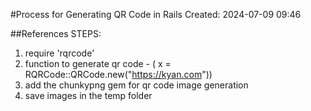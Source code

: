 #Process for Generating QR Code in Rails
Created: 2024-07-09 09:46

##References
STEPS:
1. require 'rqrcode'
2. function to generate qr code - ( x = RQRCode::QRCode.new("https://kyan.com"))
4. add the chunkypng gem for qr code image generation
5. save images in the temp folder
